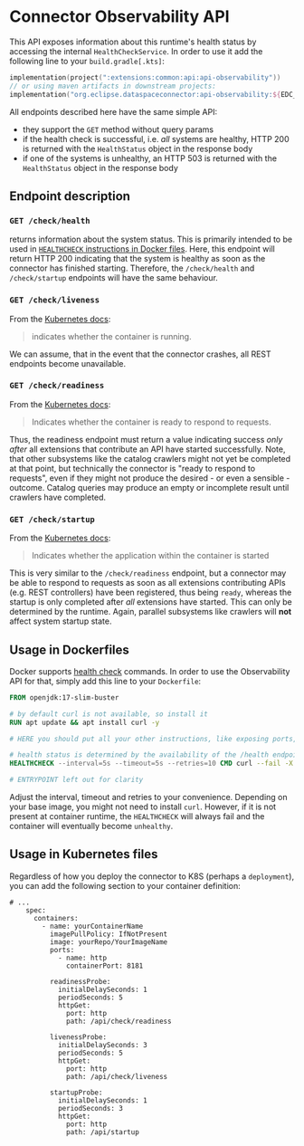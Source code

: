 # Connector Observability API

This API exposes information about this runtime's health status by accessing the internal `HealthCheckService`. In order
to use it add the following line to your `build.gradle[.kts]`:

```kotlin
implementation(project(":extensions:common:api:api-observability"))
// or using maven artifacts in downstream projects:
implementation("org.eclipse.dataspaceconnector:api-observability:${EDC_VERSION}")
```

All endpoints described here have the same simple API:

- they support the `GET` method without query params
- if the health check is successful, i.e. _all_ systems are healthy, HTTP 200 is returned with the `HealthStatus` object
  in the response body
- if one of the systems is unhealthy, an HTTP 503 is returned with the `HealthStatus` object in the response body

## Endpoint description

### `GET /check/health`

returns information about the system status. This is primarily intended to be used
in [`HEALTHCHECK` instructions in Docker files](https://docs.docker.com/engine/reference/builder/#healthcheck). Here,
this endpoint will return HTTP 200 indicating that the system is healthy as soon as the connector has finished starting.
Therefore, the `/check/health` and `/check/startup` endpoints will have the same behaviour.

### `GET /check/liveness`

From the [Kubernetes docs](https://kubernetes.io/docs/concepts/workloads/pods/pod-lifecycle/#container-probes):
> indicates whether the container is running.

We can assume, that in the event that the connector crashes, all REST endpoints become unavailable.

### `GET /check/readiness`

From the [Kubernetes docs](https://kubernetes.io/docs/concepts/workloads/pods/pod-lifecycle/#container-probes):
> Indicates whether the container is ready to respond to requests.

Thus, the readiness endpoint must return a value indicating success _only after_ all extensions that contribute an API
have started successfully. Note, that other subsystems like the catalog crawlers might not yet be completed at that
point, but technically the connector is "ready to respond to requests", even if they might not produce the desired - or
even a sensible - outcome. Catalog queries may produce an empty or incomplete result until crawlers have completed.

### `GET /check/startup`

From the [Kubernetes docs](https://kubernetes.io/docs/concepts/workloads/pods/pod-lifecycle/#container-probes):
> Indicates whether the application within the container is started

This is very similar to the `/check/readiness` endpoint, but a connector may be able to respond to requests as soon as
all extensions contributing APIs (e.g. REST controllers) have been registered, thus being `ready`, whereas the startup
is only completed after _all_ extensions have started. This can only be determined by the runtime. Again, parallel
subsystems like crawlers will **not** affect system startup state.

## Usage in Dockerfiles

Docker supports [health check](https://docs.docker.com/engine/reference/builder/#healthcheck) commands. In order to use
the Observability API for that, simply add this line to your `Dockerfile`:

```dockerfile
FROM openjdk:17-slim-buster

# by default curl is not available, so install it
RUN apt update && apt install curl -y

# HERE you should put all your other instructions, like exposing ports, etc.

# health status is determined by the availability of the /health endpoint
HEALTHCHECK --interval=5s --timeout=5s --retries=10 CMD curl --fail -X GET http://localhost:8181/api/check/health || exit 1

# ENTRYPOINT left out for clarity
```

Adjust the interval, timeout and retries to your convenience. Depending on your base image, you might not need to
install `curl`. However, if it is not present at container runtime, the `HEALTHCHECK` will always fail and the container
will eventually become `unhealthy`.

## Usage in Kubernetes files

Regardless of how you deploy the connector to K8S (perhaps a `deployment`), you can add the following section to your
container definition:

```kubernetes helm
# ...
    spec:
      containers:
        - name: yourContainerName
          imagePullPolicy: IfNotPresent
          image: yourRepo/YourImageName
          ports:
            - name: http
              containerPort: 8181

          readinessProbe:
            initialDelaySeconds: 1
            periodSeconds: 5
            httpGet:
              port: http
              path: /api/check/readiness

          livenessProbe:
            initialDelaySeconds: 3
            periodSeconds: 5
            httpGet:
              port: http
              path: /api/check/liveness

          startupProbe:
            initialDelaySeconds: 1
            periodSeconds: 3
            httpGet:
              port: http
              path: /api/startup
```